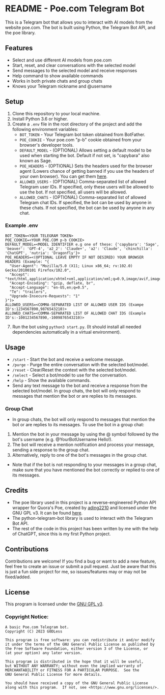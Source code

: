 # README - Poe.com Telegram Bot

This is a Telegram bot that allows you to interact with AI models from the website poe.com. The bot is built using Python, the Telegram Bot API, and the poe library.

## Features
- Select and use different AI models from poe.com
- Start, reset, and clear conversations with the selected model
- Send messages to the selected model and receive responses
- Help command to show available commands
- Works in both private chats and group chats
- Knows your Telegram nickname and @username

## Setup
1. Clone this repository to your local machine.
2. Install Python 3.6 or higher.
3. Create a `.env` file in the root directory of the project and add the following environment variables:
   - `BOT_TOKEN` - Your Telegram bot token obtained from BotFather.
   - `POE_COOKIE` - Your poe.com "p-b" cookie obtained from your browser's developer tools.
   - `DEFAULT_MODEL` - (OPTIONAL) Allows setting a default model to be used when starting the bot. Default if not set, is "capybara" also known as Sage.
   - `POE_HEADERS` - (OPTIONAL) Sets the headers used for the browser agent (Lowers chance of getting banned if you use the headers of your own browser). You can get them [here](https://headers.uniqueostrich18.repl.co/).
   - `ALLOWED_USERS` - (OPTIONAL) Comma-separated list of allowed Telegram user IDs. If specified, only these users will be allowed to use the bot. If not specified, all users will be allowed.
   - `ALLOWED_CHATS` - (OPTIONAL) Comma-separated list of allowed Telegram chat IDs. If specified, the bot can be used by anyone in these chats. If not specified, the bot can be used by anyone in any chat.
### Example .env
```
BOT_TOKEN=<YOUR TELEGRAM TOKEN>
POE_COOKIE=<YOUR POE.COM p-b COOKIE>
DEFAULT_MODEL=<MODEL IDENTIFIER e.g one of these: {'capybara': 'Sage', 'beaver': 'GPT-4', 'a2_2': 'Claude+', 'a2': 'Claude', 'chinchilla': 'ChatGPT', 'nutria': 'Dragonfly'}>
POE_HEADERS=<(OPTIONAL LEAVE EMPTY IF NOT DESIRED) YOUR BROWSER HEADERS (Example: "{
  "User-Agent": "Mozilla/5.0 (X11; Linux x86_64; rv:102.0) Gecko/20100101 Firefox/102.0",
  "Accept": "text/html,application/xhtml+xml,application/xml;q=0.9,image/avif,image/webp,*/*;q=0.8",
  "Accept-Encoding": "gzip, deflate, br",
  "Accept-Language": "en-US,en;q=0.5",
  "Te": "trailers",
  "Upgrade-Insecure-Requests": "1"
}")>
ALLOWED_USERS=<COMMA-SEPARATED LIST OF ALLOWED USER IDS (Exampe ID's:1234567890,9876543210)>
ALLOWED_CHATS=<COMMA-SEPARATED LIST OF ALLOWED CHAT IDS (Example ID's:-1001234567890,-1009876543210)>
```

7. Run the bot using `python3 start.py`. (It should install all needed dependencies automatically in a virtual environment).

## Usage
- `/start` - Start the bot and receive a welcome message.
- `/purge` - Purge the entire conversation with the selected bot/model.
- `/reset` - Clear/Reset the context with the selected bot/model.
- `/select` - Select a bot/model to use for the conversation.
- `/help` - Show the available commands.
- Send any text message to the bot and receive a response from the selected bot/model. In group chats, the bot will only respond to messages that mention the bot or are replies to its messages.

### Group Chat
- In group chats, the bot will only respond to messages that mention the bot or are replies to its messages. To use the bot in a group chat:

1. Mention the bot in your message by using the @ symbol followed by the bot's username (e.g. @YourBotUsername Hello!).
2. The bot will receive a mention notification and process your message, sending a response to the group chat.
3. Alternatively, reply to one of the bot's messages in the group chat. 
- Note that if the bot is not responding to your messages in a group chat, make sure that you have mentioned the bot correctly or replied to one of its messages.

## Credits
- The poe library used in this project is a reverse-engineered Python API wrapper for Quora's Poe, created by [ading2210](https://github.com/ading2210) and licensed under the GNU GPL v3. It can be found [here](https://github.com/ading2210/poe-api).
- The python-telegram-bot library is used to interact with the Telegram Bot API.
- The rest of the code in this project has been written by me with the help of ChatGPT, since this is my first Python project.

## Contributions
Contributions are welcome! If you find a bug or want to add a new feature, feel free to create an issue or submit a pull request. Just be aware that this is just a fun side project for me, so issues/features may or may not be fixed/added.

## License
This program is licensed under the [GNU GPL v3](https://www.gnu.org/licenses/gpl-3.0.txt).

### Copyright Notice:
```
A basic Poe.com Telegram bot.
Copyright (C) 2023 G0DLess

This program is free software: you can redistribute it and/or modify
it under the terms of the GNU General Public License as published by
the Free Software Foundation, either version 3 of the License, or
(at your option) any later version.

This program is distributed in the hope that it will be useful,
but WITHOUT ANY WARRANTY; without even the implied warranty of
MERCHANTABILITY or FITNESS FOR A PARTICULAR PURPOSE.  See the
GNU General Public License for more details.

You should have received a copy of the GNU General Public License
along with this program.  If not, see <https://www.gnu.org/licenses/>.
```